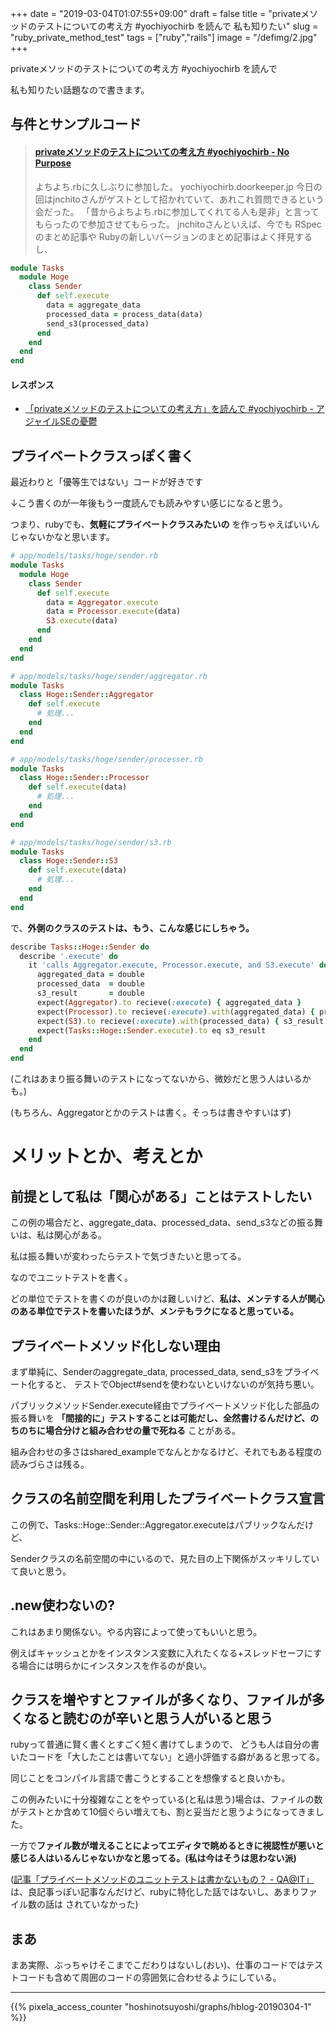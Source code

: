 +++
date = "2019-03-04T01:07:55+09:00"
draft = false
title = "privateメソッドのテストについての考え方 #yochiyochirb を読んで 私も知りたい"
slug = "ruby_private_method_test"
tags = ["ruby","rails"]
image = "/defimg/2.jpg"
+++

privateメソッドのテストについての考え方 #yochiyochirb を読んで

<!--more-->

私も知りたい話題なので書きます。

## 与件とサンプルコード

 <blockquote class="embedly-card" data-card-key="6f257114b6df4413a3f5872a7e143278" data-card-type="article-full"><h4><a href="http://highwide.hatenablog.com/entry/2019/03/03/220653">privateメソッドのテストについての考え方 #yochiyochirb - No Purpose</a></h4><p>よちよち.rbに久しぶりに参加した。 yochiyochirb.doorkeeper.jp 今日の回はjnchitoさんがゲストとして招かれていて、あれこれ質問できるという会だった。 「昔からよちよち.rbに参加してくれてる人も是非」と言ってもらったので参加させてもらった。 jnchitoさんといえば、今でも RSpecのまとめ記事や Rubyの新しいバージョンのまとめ記事はよく拝見するし、</p></blockquote>
<script async src="//cdn.embedly.com/widgets/platform.js" charset="UTF-8"></script>

```ruby
module Tasks
  module Hoge
    class Sender
      def self.execute
        data = aggregate_data
        processed_data = process_data(data)
        send_s3(processed_data)
      end
    end
  end
end
```

#### レスポンス

* <a href="https://sinsoku.hatenablog.com/entry/2019/03/03/235030">「privateメソッドのテストについての考え方」を読んで #yochiyochirb - アジャイルSEの憂鬱</a>

## プライベートクラスっぽく書く

最近わりと「優等生ではない」コードが好きです

↓こう書くのが一年後もう一度読んでも読みやすい感じになると思う。

つまり、rubyでも、**気軽にプライベートクラスみたいの** を作っちゃえばいいんじゃないかなと思います。

```ruby
# app/models/tasks/hoge/sender.rb
module Tasks
  module Hoge
    class Sender
      def self.execute
        data = Aggregator.execute
        data = Processor.execute(data)
        S3.execute(data)
      end
    end
  end
end
```

```ruby
# app/models/tasks/hoge/sender/aggregator.rb
module Tasks
  class Hoge::Sender::Aggregator
    def self.execute
      # 処理...
    end
  end
end
```

```ruby
# app/models/tasks/hoge/sender/processer.rb
module Tasks
  class Hoge::Sender::Processor
    def self.execute(data)
      # 処理...
    end
  end
end
```

```ruby
# app/models/tasks/hoge/sender/s3.rb
module Tasks
  class Hoge::Sender::S3
    def self.execute(data)
      # 処理...
    end
  end
end
```

で、**外側のクラスのテストは、もう、こんな感じにしちゃう。**

```ruby
describe Tasks::Hoge::Sender do
  describe '.execute' do
    it 'calls Aggregator.execute, Processor.execute, and S3.execute' do
      aggregated_data = double
      processed_data  = double
      s3_result       = double
      expect(Aggregator).to recieve(:execute) { aggregated_data }
      expect(Processor).to recieve(:execute).with(aggregated_data) { processed_data }
      expect(S3).to recieve(:execute).with(processed_data) { s3_result }
      expect(Tasks::Hoge::Sender.execute).to eq s3_result
    end
  end
end
```

(これはあまり振る舞いのテストになってないから、微妙だと思う人はいるかも。)

(もちろん、Aggregatorとかのテストは書く。そっちは書きやすいはず)

# メリットとか、考えとか

## 前提として私は「関心がある」ことはテストしたい

この例の場合だと、aggregate_data、processed_data、send_s3などの振る舞いは、私は関心がある。

私は振る舞いが変わったらテストで気づきたいと思ってる。

なのでユニットテストを書く。

どの単位でテストを書くのが良いのかは難しいけど、**私は、メンテする人が関心のある単位でテストを書いたほうが、メンテもラクになると思っている。**

## プライベートメソッド化しない理由

まず単純に、Senderのaggregate_data, processed_data, send_s3をプライベート化すると、
テストでObject#sendを使わないといけないのが気持ち悪い。

パブリックメソッドSender.execute経由でプライベートメソッド化した部品の振る舞いを
**「間接的に」テストすることは可能だし、全然書けるんだけど、のちのちに場合分けと組み合わせの量で死ねる** ことがある。

組み合わせの多さはshared_exampleでなんとかなるけど、それでもある程度の読みづらさは残る。

## クラスの名前空間を利用したプライベートクラス宣言

この例で、Tasks::Hoge::Sender::Aggregator.executeはパブリックなんだけど、

Senderクラスの名前空間の中にいるので、見た目の上下関係がスッキリしていて良いと思う。

## .new使わないの?

これはあまり関係ない。やる内容によって使ってもいいと思う。

例えばキャッシュとかをインスタンス変数に入れたくなる+スレッドセーフにする場合には明らかにインスタンスを作るのが良い。

## クラスを増やすとファイルが多くなり、ファイルが多くなると読むのが辛いと思う人がいると思う

rubyって普通に賢く書くとすごく短く書けてしまうので、
どうも人は自分の書いたコードを「大したことは書いてない」と過小評価する癖があると思ってる。

同じことをコンパイル言語で書こうとすることを想像すると良いかも。

この例みたいに十分複雑なことをやっている(と私は思う)場合は、ファイルの数がテストとか含めて10個ぐらい増えても、割と妥当だと思うようになってきました。

一方で**ファイル数が増えることによってエディタで眺めるときに視認性が悪いと感じる人はいるんじゃないかなと思ってる。(私は今はそうは思わない派)**

([記事「プライベートメソッドのユニットテストは書かないもの？ - QA@IT」](https://qa.atmarkit.co.jp/q/2784) は、良記事っぽい記事なんだけど、rubyに特化した話ではないし、あまりファイル数の話は されていなかった)

## まあ

まあ実際、ぶっちゃけそこまでこだわりはないし(おい)、仕事のコードではテストコードも含めて周囲のコードの雰囲気に合わせるようにしている。

<script type="text/javascript" src="/js/prism.js" async></script>

---

{{% pixela_access_counter "hoshinotsuyoshi/graphs/hblog-20190304-1" %}}
